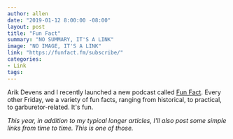 ```yaml
---
author: allen
date: "2019-01-12 8:00:00 -08:00"
layout: post
title: "Fun Fact"
summary: "NO SUMMARY, IT'S A LINK"
image: "NO IMAGE, IT'S A LINK"
link: "https://funfact.fm/subscribe/"
categories:
- Link
tags:
---
```


Arik Devens and I recently launched a new podcast called [Fun Fact](https://funfact.fm/subscribe/). Every other Friday, we a variety of fun facts, ranging from historical, to practical, to garburetor-related. It's fun.

*This year, in addition to my typical longer articles, I'll also post some simple links from time to time. This is one of those.*